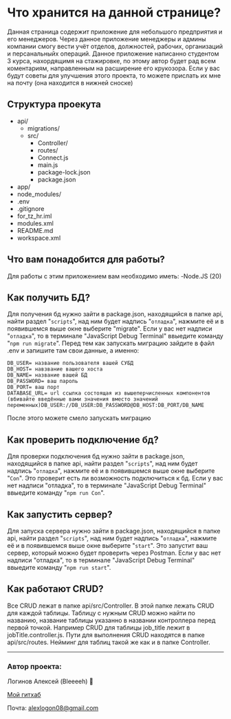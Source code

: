 # Что хранится на данной странице?
Данная страница содержит приложение для небольшого предприятия и его менеджеров. Через данное приложение менеджеры и админы компании смогу вести учёт отделов, должностей, рабочих, организаций и персанальныйх операций. Данное приложение написанно студентом 3 курса, нахордящимя на стажировке, по этому автор будет рад всем коментариям, направленным на расширение его крукозора. Если у вас будут советы для улучшения этого проекта, то можете прислать их мне на почту (она находится в нижней сноске)

## Структура проекута
+ api/
    + migrations/
    + src/
        + Controller/
        + routes/
        + Connect.js
        + main.js
        + package-lock.json
        +  package.json
+ app/
+ node_modules/
+ .env
+ .gitignore
+ for_tz_hr.iml
+ modules.xml
+ README.md
+ workspace.xml

## Что вам понадобится для работы?
Для работы с этим приложением вам необходимо иметь:
-Node.JS (20)

## Как получить БД?
Для получения бд нужно зайти в package.json, находящийся в папке api, найти раздел "`scripts`", над ним будет надпись "`отладка`", нажмите её и в появившемся выше окне выберите "migrate". Если у вас нет надписи "`отладка`", то в терминале "JavaScript Debug Terminal" ввыедите команду "`npm run migrate`".
 Перед тем как запускать миграцию зайдите в файл .env и запишите там свои данные, а именно:
 ``` 
 DB_USER= название пользователя вашей СУБД
 DB_HOST= навзвание вашего хоста
 DB_NAME= название вашей БД
 DB_PASSWORD= ваш пароль
 DB_PORT= ваш порт
 DATABASE_URL= url ссылка состоящая из вышеперчисленных компонентов (вбивайте введённые вами значения вместо значений переменных)DB_USER://DB_USER:DB_PASSWORD@DB_HOST:DB_PORT/DB_NAME
 ```
После этого можете смело запускать миграцию

## Как проверить подключение бд?
Для проверки подключения бд нужно зайти в package.json, находящийся в папке api, найти раздел "`scripts`", над ним будет надпись "`отладка`", нажмите её и в появившемся выше окне выберите "`Con`". Это проверит есть ли возможность подключиться к бд. Если у вас нет надписи "отладка", то в терминале "JavaScript Debug Terminal" ввыедите команду "`npm run Con`".

## Как запустить сервер?
Для запуска сервера нужно зайти в package.json, находящийся в папке api, найти раздел "`scripts`", над ним будет надпись "`отладка`", нажмите её и в появившемся выше окне выберите "`start`". Это запустит ваш сервер, который можно будет проверить через Postman. Если у вас нет надписи "отладка", то в терминале "JavaScript Debug Terminal" ввыедите команду "`npm run start`".

## Как работают CRUD?
Все CRUD лежат в папке api/src/Controller. В этой папке лежать CRUD для каждой таблицы. Таблицу с нужным CRUD можно найти по названию, название таблицы указанно в названии контроллера перед первой точкой. Например CRUD для таблицы job_title лежит в jobTitle.controller.js. 
Пути для выполнения CRUD находятся в папке api/src/routes. Нейминг для таблиц такой же как и в папке Controller.
___
### Автор проекта:
Логинов Алексей (Bleeeeh) :wave:

[Мой гитхаб](https://github.com/Bleh23325)

Почта: alexlogon08@gmail.com